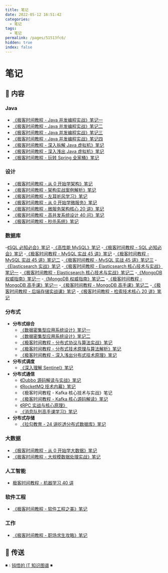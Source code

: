 ```yaml
---
title: 笔记
date: 2022-05-12 16:51:42
categories:
  - 笔记
tags:
  - 笔记
permalink: /pages/51513fc6/
hidden: true
index: false
---
```


# 笔记

## 📖 内容

### Java

- [《极客时间教程 - Java 并发编程实战》笔记一](Java/极客时间教程-Java并发编程实战笔记一.md)
- [《极客时间教程 - Java 并发编程实战》笔记二](Java/极客时间教程-Java并发编程实战笔记二.md)
- [《极客时间教程 - Java 并发编程实战》笔记三](Java/极客时间教程-Java并发编程实战笔记三.md)
- [《极客时间教程 - Java 并发编程实战》笔记四](Java/极客时间教程-Java并发编程实战笔记四.md)
- [《极客时间教程 - 深入拆解 Java 虚拟机》笔记](Java/极客时间教程-深入拆解Java虚拟机笔记.md)
- [《极客时间教程 - 深入浅出 Java 虚拟机》笔记](Java/极客时间教程-深入浅出Java虚拟机笔记.md)
- [《极客时间教程 - 玩转 Spring 全家桶》笔记](Java/极客时间教程-玩转Spring全家桶笔记.md)

### 设计

- [《极客时间教程 - 从 0 开始学架构》笔记](设计/极客时间教程-从0开始学架构笔记.md)
- [《极客时间教程 - 架构实战案例解析》笔记](设计/极客时间教程-架构实战案例解析笔记.md)
- [《极客时间教程 - 左耳听风学习》笔记](设计/极客时间教程-左耳听风笔记.md)
- [《极客时间教程 - 从 0 开始学微服务》笔记](设计/极客时间教程-从0开始学微服务.md)
- [《极客时间教程 - 微服务架构核心 20 讲》笔记](设计/极客时间教程-微服务架构核心20讲笔记.md)
- [《极客时间教程 - 高并发系统设计 40 问》笔记](设计/极客时间教程-高并发系统设计40问笔记.md)
- [《极客时间教程 - 秒杀系统》笔记](设计/极客时间教程-秒杀系统笔记.md)

### 数据库

-[《SQL 必知必会》笔记](数据库/SQL必知必会笔记.md)
-[《高性能 MySQL》笔记](数据库/高性能MySQL笔记.md)
-[《极客时间教程 - SQL 必知必会》笔记](数据库/极客时间教程-SQL必知必会.md)
-[《极客时间教程 - MySQL 实战 45 讲》笔记](数据库/极客时间教程-MySQL实战45讲笔记.md)
-[《极客时间教程 - MySQL 实战 45 讲》笔记二](数据库/极客时间教程-MySQL实战45讲笔记二.md)
-[《极客时间教程 - MySQL 实战 45 讲》笔记三](数据库/极客时间教程-MySQL实战45讲笔记三.md)
-[《Elasticsearch 实战》笔记](数据库/Elasticsearch实战笔记.md)
-[《极客时间教程 - Elasticsearch 核心技术与实战》笔记一](数据库/极客时间教程-Elasticsearch核心技术与实战笔记一.md)
-[《极客时间教程 - Elasticsearch 核心技术与实战》笔记二](数据库/极客时间教程-Elasticsearch核心技术与实战笔记二.md)
-[《MongoDB 权威指南》笔记一](数据库/MongoDB权威指南笔记一.md)
-[《MongoDB 权威指南》笔记二](数据库/MongoDB权威指南笔记二.md)
-[《极客时间教程 - MongoDB 高手课》笔记一](数据库/极客时间教程-MongoDB高手课笔记一.md)
-[《极客时间教程 - MongoDB 高手课》笔记二](数据库/极客时间教程-MongoDB高手课笔记二.md)
-[《极客时间教程 - 后端存储实战课》笔记](数据库/极客时间教程-后端存储实战课笔记.md)
-[《极客时间教程 - 检索技术核心 20 讲》笔记](数据库/极客时间教程-检索技术核心20讲笔记.md)

### 分布式

- **分布式综合**
  - [《数据密集型应用系统设计》笔记一](分布式/分布式理论/数据密集型应用系统设计笔记一.md)
  - [《数据密集型应用系统设计》笔记二](分布式/分布式理论/数据密集型应用系统设计笔记二.md)
  - [《极客时间教程 - 分布式协议与算法实战》笔记](分布式/分布式理论/极客时间教程-分布式协议与算法实战笔记.md)
  - [《极客时间教程 - 分布式技术原理与算法解析》笔记](分布式/分布式理论/极客时间教程-分布式技术原理与算法解析笔记.md)
  - [《极客时间教程 - 深入浅出分布式技术原理》笔记](分布式/分布式理论/极客时间教程-深入浅出分布式技术原理笔记.md)
- **分布式调度**
  - [《深入理解 Sentinel》笔记](分布式/分布式调度/深入理解Sentinel笔记.md)
- **分布式通信**
  - [《Dubbo 源码解读与实战》笔记](分布式/分布式通信/Dubbo源码解读与实战笔记.md)
  - [《RocketMQ 技术内幕》笔记](分布式/分布式通信/RocketMQ技术内幕笔记.md)
  - 《极客时间教程 - Kafka 核心技术与实战》笔记
  - [《极客时间教程 - Kafka 核心源码解读》笔记](分布式/分布式通信/极客时间教程-Kafka核心源码解读笔记.md)
  - [《RPC 实战与核心原理》](分布式/分布式通信/极客时间教程-RPC实战与核心原理笔记.md)
  - [《消息队列高手课学习》笔记](分布式/分布式通信/极客时间教程-消息队列高手课笔记.md)
- **分布式存储**
  - [《拉勾教育 - 24 讲吃透分布式数据库》笔记](分布式/分布式存储/24讲吃透分布式数据库.md)

### 大数据

- [《极客时间教程 - 从 0 开始学大数据》笔记](大数据/极客时间教程-从0开始学大数据笔记)
- [《极客时间教程 - 大规模数据处理实战》笔记](大数据/极客时间教程-大规模数据处理实战笔记)

### 人工智能

- [极客时间教程 - 机器学习 40 讲](人工智能/极客时间教程-机器学习40讲笔记)

### 软件工程

- [《极客时间教程 - 软件工程之美》笔记](软件工程/极客时间教程-软件工程之美笔记)

### 工作

- [《极客时间教程 - 职场求生攻略》笔记](工作/极客时间教程-职场求生攻略笔记)

## 🚪 传送

◾ 💧 [钝悟的 IT 知识图谱](https://dunwu.github.io/waterdrop/) ◾